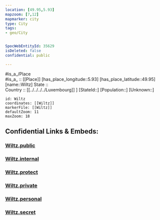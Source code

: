 ```yaml
---
location: [49.95,5.93] 
mapzoom: [7,12] 
mapmarker: city 
type: City
tags:
- geo/City


SpocWebEntityId: 35629
isDeleted: false
confidential: public

---
```

#is_a_/Place  
#is_a_ :: [[Place]] 
[has_place_longitude::5.93] 
[has_place_latitude::49.95] 
[name::Wiltz] 
State ::  
Country :: [[../../../../Luxembourg]] ] 
[StateId::] 
[Population::] 
[Unknown::] 


```leaflet
id: Wiltz
coordinates: [[Wiltz]] 
markerFile: [[Wiltz]] 
defaultZoom: 11 
maxZoom: 18
```


## Confidential Links & Embeds: 

### [Wiltz.public](/_public/\Earth\Continent\Europe\Europe~West\Luxembourg\Districts~Luxembourg\Diekirch\CityWiltz.public.md) 

### [Wiltz.internal](/_internal/\Earth\Continent\Europe\Europe~West\Luxembourg\Districts~Luxembourg\Diekirch\CityWiltz.internal.md) 

### [Wiltz.protect](/_protect/\Earth\Continent\Europe\Europe~West\Luxembourg\Districts~Luxembourg\Diekirch\CityWiltz.protect.md) 

### [Wiltz.private](/_private/\Earth\Continent\Europe\Europe~West\Luxembourg\Districts~Luxembourg\Diekirch\CityWiltz.private.md) 

### [Wiltz.personal](/_personal/\Earth\Continent\Europe\Europe~West\Luxembourg\Districts~Luxembourg\Diekirch\CityWiltz.personal.md) 

### [Wiltz.secret](/_secret/\Earth\Continent\Europe\Europe~West\Luxembourg\Districts~Luxembourg\Diekirch\CityWiltz.secret.md)


